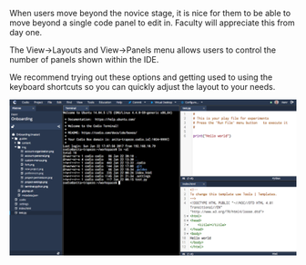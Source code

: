 When users move beyond the novice stage, it is nice for them to be able to move beyond a single code panel to edit in. Faculty will appreciate this from day one.

The View->Layouts and View->Panels menu allows users to control the number of panels shown within the IDE. 

We recommend trying out these options and getting used to using the keyboard shortcuts so you can quickly adjust the layout to your needs.

![](.guides/img/multiple-panels.png)